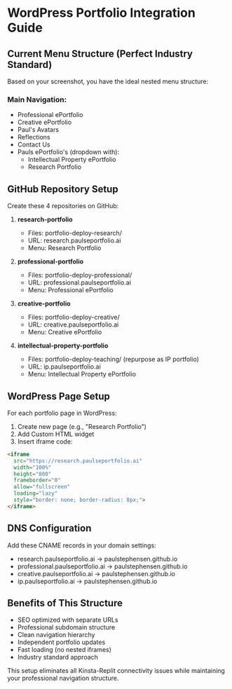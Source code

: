 # WordPress Portfolio Integration Guide

## Current Menu Structure (Perfect Industry Standard)
Based on your screenshot, you have the ideal nested menu structure:

### Main Navigation:
- Professional ePortfolio
- Creative ePortfolio  
- Paul's Avatars
- Reflections
- Contact Us
- Pauls ePortfolio's (dropdown with):
  - Intellectual Property ePortfolio
  - Research Portfolio

## GitHub Repository Setup
Create these 4 repositories on GitHub:

1. **research-portfolio** 
   - Files: portfolio-deploy-research/
   - URL: research.paulseportfolio.ai
   - Menu: Research Portfolio

2. **professional-portfolio**
   - Files: portfolio-deploy-professional/
   - URL: professional.paulseportfolio.ai  
   - Menu: Professional ePortfolio

3. **creative-portfolio**
   - Files: portfolio-deploy-creative/
   - URL: creative.paulseportfolio.ai
   - Menu: Creative ePortfolio

4. **intellectual-property-portfolio**
   - Files: portfolio-deploy-teaching/ (repurpose as IP portfolio)
   - URL: ip.paulseportfolio.ai
   - Menu: Intellectual Property ePortfolio

## WordPress Page Setup
For each portfolio page in WordPress:

1. Create new page (e.g., "Research Portfolio")
2. Add Custom HTML widget
3. Insert iframe code:

```html
<iframe 
  src="https://research.paulseportfolio.ai" 
  width="100%" 
  height="800" 
  frameborder="0" 
  allow="fullscreen"
  loading="lazy"
  style="border: none; border-radius: 8px;">
</iframe>
```

## DNS Configuration
Add these CNAME records in your domain settings:
- research.paulseportfolio.ai → paulstephensen.github.io
- professional.paulseportfolio.ai → paulstephensen.github.io
- creative.paulseportfolio.ai → paulstephensen.github.io
- ip.paulseportfolio.ai → paulstephensen.github.io

## Benefits of This Structure
- SEO optimized with separate URLs
- Professional subdomain structure
- Clean navigation hierarchy
- Independent portfolio updates
- Fast loading (no nested iframes)
- Industry standard approach

This setup eliminates all Kinsta-Replit connectivity issues while maintaining your professional navigation structure.
